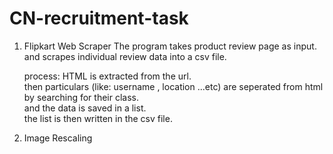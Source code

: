 # CN-recruitment-task
1. Flipkart Web Scraper 
   The program takes product review page as input. 
   and scrapes individual review data into a csv file. 
   
   process:
   HTML is extracted from the url.  
   then particulars (like: username , location ...etc) are seperated from html by searching for their class.  
   and the data is saved in a list.  
   the list is then written in the csv file.             
                       
                                       
2. Image Rescaling
